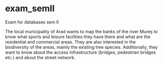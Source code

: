 # exam_semII
Exam for databases sem II

The local municipality of Arad wants to map the banks of the river Mureș to know what sports and leisure facilities they have there and what are the residential and commercial areas. They are also interested in the biodiversity of the areas, mainly the existing tree species. Additionally, they want to know about the access infrastructure (bridges, pedestrian bridges etc.) and about the street network.
